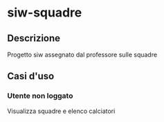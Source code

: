 # siw-squadre

## Descrizione
 Progetto siw assegnato dal professore sulle squadre
 
## Casi d'uso
### Utente non loggato
Visualizza squadre e elenco calciatori
